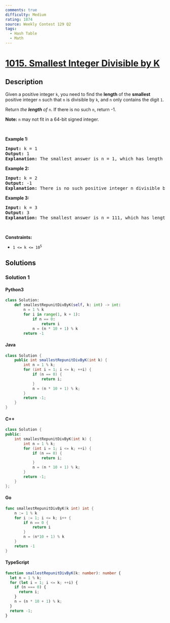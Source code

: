 ```yaml
---
comments: true
difficulty: Medium
rating: 1874
source: Weekly Contest 129 Q2
tags:
  - Hash Table
  - Math
---
```


<!-- problem:start -->

# [1015. Smallest Integer Divisible by K](https://leetcode.com/problems/smallest-integer-divisible-by-k)


## Description

<!-- description:start -->

<p>Given a positive integer <code>k</code>, you need to find the <strong>length</strong> of the <strong>smallest</strong> positive integer <code>n</code> such that <code>n</code> is divisible by <code>k</code>, and <code>n</code> only contains the digit <code>1</code>.</p>

<p>Return <em>the <strong>length</strong> of </em><code>n</code>. If there is no such <code>n</code>, return -1.</p>

<p><strong>Note:</strong> <code>n</code> may not fit in a 64-bit signed integer.</p>

<p>&nbsp;</p>
<p><strong class="example">Example 1:</strong></p>

<pre>
<strong>Input:</strong> k = 1
<strong>Output:</strong> 1
<strong>Explanation:</strong> The smallest answer is n = 1, which has length 1.
</pre>

<p><strong class="example">Example 2:</strong></p>

<pre>
<strong>Input:</strong> k = 2
<strong>Output:</strong> -1
<strong>Explanation:</strong> There is no such positive integer n divisible by 2.
</pre>

<p><strong class="example">Example 3:</strong></p>

<pre>
<strong>Input:</strong> k = 3
<strong>Output:</strong> 3
<strong>Explanation:</strong> The smallest answer is n = 111, which has length 3.
</pre>

<p>&nbsp;</p>
<p><strong>Constraints:</strong></p>

<ul>
	<li><code>1 &lt;= k &lt;= 10<sup>5</sup></code></li>
</ul>

<!-- description:end -->

## Solutions

<!-- solution:start -->

### Solution 1

<!-- tabs:start -->

#### Python3

```python
class Solution:
    def smallestRepunitDivByK(self, k: int) -> int:
        n = 1 % k
        for i in range(1, k + 1):
            if n == 0:
                return i
            n = (n * 10 + 1) % k
        return -1
```

#### Java

```java
class Solution {
    public int smallestRepunitDivByK(int k) {
        int n = 1 % k;
        for (int i = 1; i <= k; ++i) {
            if (n == 0) {
                return i;
            }
            n = (n * 10 + 1) % k;
        }
        return -1;
    }
}
```

#### C++

```cpp
class Solution {
public:
    int smallestRepunitDivByK(int k) {
        int n = 1 % k;
        for (int i = 1; i <= k; ++i) {
            if (n == 0) {
                return i;
            }
            n = (n * 10 + 1) % k;
        }
        return -1;
    }
};
```

#### Go

```go
func smallestRepunitDivByK(k int) int {
	n := 1 % k
	for i := 1; i <= k; i++ {
		if n == 0 {
			return i
		}
		n = (n*10 + 1) % k
	}
	return -1
}
```

#### TypeScript

```ts
function smallestRepunitDivByK(k: number): number {
  let n = 1 % k;
  for (let i = 1; i <= k; ++i) {
    if (n === 0) {
      return i;
    }
    n = (n * 10 + 1) % k;
  }
  return -1;
}
```

<!-- tabs:end -->

<!-- solution:end -->

<!-- problem:end -->
